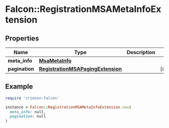 # Falcon::RegistrationMSAMetaInfoExtension

## Properties

| Name | Type | Description | Notes |
| ---- | ---- | ----------- | ----- |
| **meta_info** | [**MsaMetaInfo**](MsaMetaInfo.md) |  |  |
| **pagination** | [**RegistrationMSAPagingExtension**](RegistrationMSAPagingExtension.md) |  | [optional] |

## Example

```ruby
require 'crimson-falcon'

instance = Falcon::RegistrationMSAMetaInfoExtension.new(
  meta_info: null,
  pagination: null
)
```

